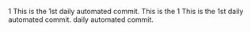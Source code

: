 1
This is the 1st daily automated commit.
This is the 1
This is the 1st daily automated commit. daily automated commit.
